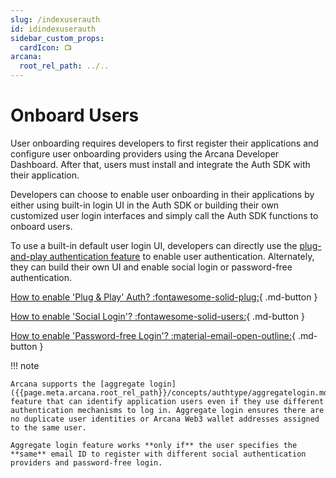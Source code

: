 ```yaml
---
slug: /indexuserauth
id: idindexuserauth
sidebar_custom_props:
  cardIcon: 📺
arcana:
  root_rel_path: ../..
---
```

# Onboard Users

User onboarding requires developers to first register their applications and configure user onboarding providers using the Arcana Developer Dashboard. After that, users must install and integrate the Auth SDK with their application.

Developers can choose to enable user onboarding in their applications by either using built-in login UI in the Auth SDK or building their own customized user login interfaces and simply call the Auth SDK functions to onboard users.

To use a built-in default user login UI, developers can directly use the [plug-and-play authentication feature]({{page.meta.arcana.root_rel_path}}/concepts/plugnplayauth.md) to enable user authentication. Alternately, they can build their own UI and enable social login or password-free authentication.

[How to enable 'Plug & Play' Auth? :fontawesome-solid-plug:](./wallet_plugnplay.md){ .md-button }

[How to enable 'Social Login'? :fontawesome-solid-users:](./build_social/index.md){ .md-button } 

[How to enable 'Password-free Login'? :material-email-open-outline:](./wallet_plugnplay.md){ .md-button }

!!! note

    Arcana supports the [aggregate login]({{page.meta.arcana.root_rel_path}}/concepts/authtype/aggregatelogin.md) feature that can identify application users even if they use different authentication mechanisms to log in. Aggregate login ensures there are no duplicate user identities or Arcana Web3 wallet addresses assigned to the same user.  

    Aggregate login feature works **only if** the user specifies the **same** email ID to register with different social authentication providers and password-free login.
